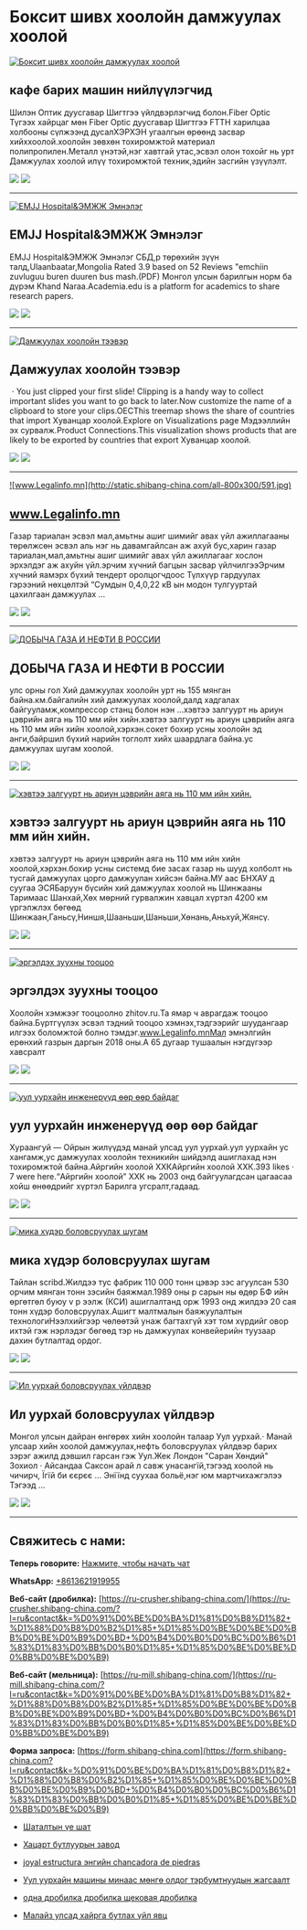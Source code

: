# Боксит шивх хоолойн дамжуулах хоолой

<a href="https://swt.shibang-china.com/?l=ru&img&k=%D0%91%D0%BE%D0%BA%D1%81%D0%B8%D1%82+%D1%88%D0%B8%D0%B2%D1%85+%D1%85%D0%BE%D0%BE%D0%BB%D0%BE%D0%B9%D0%BD+%D0%B4%D0%B0%D0%BC%D0%B6%D1%83%D1%83%D0%BB%D0%B0%D1%85+%D1%85%D0%BE%D0%BE%D0%BB%D0%BE%D0%B9" target="_blank">![Боксит шивх хоолойн дамжуулах хоолой](http://static.shibang-china.com/all-800x300/549.jpg)</a>

## кафе барих машин нийлүүлэгчид
Шилэн Оптик дуусгавар Шигтгээ үйлдвэрлэгчид болон.Fiber Optic Түгээх хайрцаг мөн Fiber Optic дуусгавар Шигтгээ FTTH харилцаа холбооны сүлжээнд дусалХЭРХЭН угаалгын өрөөнд засвар хийххоолой.хоолойн зөвхөн тохиромжтой материал полипропилен.Металл үнэтэй,нэг хавтгай утас,эсвэл олон тохойг нь урт Дамжуулах хоолой илүү тохиромжтой техник,эдийн засгийн үзүүлэлт.


<a href="https://whatsapp.shibangsoft.com/WhatsApp.php" target="_blank" title="WhatsApp">![](http://static.shibang-china.com/icon/whatsapp.png)</a> <a href="https://swt.shibang-china.com/?l=ru&icon&k=%D0%91%D0%BE%D0%BA%D1%81%D0%B8%D1%82+%D1%88%D0%B8%D0%B2%D1%85+%D1%85%D0%BE%D0%BE%D0%BB%D0%BE%D0%B9%D0%BD+%D0%B4%D0%B0%D0%BC%D0%B6%D1%83%D1%83%D0%BB%D0%B0%D1%85+%D1%85%D0%BE%D0%BE%D0%BB%D0%BE%D0%B9" target="_blank">![](http://static.shibang-china.com/icon/chat-ru.png)</a>

---

<a href="https://swt.shibang-china.com/?l=ru&img&k=%D0%91%D0%BE%D0%BA%D1%81%D0%B8%D1%82+%D1%88%D0%B8%D0%B2%D1%85+%D1%85%D0%BE%D0%BE%D0%BB%D0%BE%D0%B9%D0%BD+%D0%B4%D0%B0%D0%BC%D0%B6%D1%83%D1%83%D0%BB%D0%B0%D1%85+%D1%85%D0%BE%D0%BE%D0%BB%D0%BE%D0%B9" target="_blank">![EMJJ Hospital&amp;ЭМЖЖ Эмнэлэг](http://static.shibang-china.com/all-800x300/219.jpg)</a>

## EMJJ Hospital&amp;ЭМЖЖ Эмнэлэг
EMJJ Hospital&amp;ЭМЖЖ Эмнэлэг СБД,р төрөхийн зүүн талд,Ulaanbaatar,Mongolia Rated 3.9 based on 52 Reviews &quot;emchiin zuvluguu buren duuren bus mash.(PDF) Монгол улсын барилгын норм ба дүрэм Khand Naraa.Academia.edu is a platform for academics to share research papers.


<a href="https://whatsapp.shibangsoft.com/WhatsApp.php" target="_blank" title="WhatsApp">![](http://static.shibang-china.com/icon/whatsapp.png)</a> <a href="https://swt.shibang-china.com/?l=ru&icon&k=%D0%91%D0%BE%D0%BA%D1%81%D0%B8%D1%82+%D1%88%D0%B8%D0%B2%D1%85+%D1%85%D0%BE%D0%BE%D0%BB%D0%BE%D0%B9%D0%BD+%D0%B4%D0%B0%D0%BC%D0%B6%D1%83%D1%83%D0%BB%D0%B0%D1%85+%D1%85%D0%BE%D0%BE%D0%BB%D0%BE%D0%B9" target="_blank">![](http://static.shibang-china.com/icon/chat-ru.png)</a>

---

<a href="https://swt.shibang-china.com/?l=ru&img&k=%D0%91%D0%BE%D0%BA%D1%81%D0%B8%D1%82+%D1%88%D0%B8%D0%B2%D1%85+%D1%85%D0%BE%D0%BE%D0%BB%D0%BE%D0%B9%D0%BD+%D0%B4%D0%B0%D0%BC%D0%B6%D1%83%D1%83%D0%BB%D0%B0%D1%85+%D1%85%D0%BE%D0%BE%D0%BB%D0%BE%D0%B9" target="_blank">![Дамжуулах хоолойн тээвэр](http://static.shibang-china.com/all-800x300/1143.jpg)</a>

## Дамжуулах хоолойн тээвэр
&nbsp;&#0183;&#32;You just clipped your first slide! Clipping is a handy way to collect important slides you want to go back to later.Now customize the name of a clipboard to store your clips.OECThis treemap shows the share of countries that import Хуванцар хоолой.Explore on Visualizations page Мэдээллийн эх сурвалж.Product Connections.This visualization shows products that are likely to be exported by countries that export Хуванцар хоолой.


<a href="https://whatsapp.shibangsoft.com/WhatsApp.php" target="_blank" title="WhatsApp">![](http://static.shibang-china.com/icon/whatsapp.png)</a> <a href="https://swt.shibang-china.com/?l=ru&icon&k=%D0%91%D0%BE%D0%BA%D1%81%D0%B8%D1%82+%D1%88%D0%B8%D0%B2%D1%85+%D1%85%D0%BE%D0%BE%D0%BB%D0%BE%D0%B9%D0%BD+%D0%B4%D0%B0%D0%BC%D0%B6%D1%83%D1%83%D0%BB%D0%B0%D1%85+%D1%85%D0%BE%D0%BE%D0%BB%D0%BE%D0%B9" target="_blank">![](http://static.shibang-china.com/icon/chat-ru.png)</a>

---

<a href="https://swt.shibang-china.com/?l=ru&img&k=%D0%91%D0%BE%D0%BA%D1%81%D0%B8%D1%82+%D1%88%D0%B8%D0%B2%D1%85+%D1%85%D0%BE%D0%BE%D0%BB%D0%BE%D0%B9%D0%BD+%D0%B4%D0%B0%D0%BC%D0%B6%D1%83%D1%83%D0%BB%D0%B0%D1%85+%D1%85%D0%BE%D0%BE%D0%BB%D0%BE%D0%B9" target="_blank">![www.Legalinfo.mn](http://static.shibang-china.com/all-800x300/591.jpg)</a>

## www.Legalinfo.mn
Газар тариалан эсвэл мал,амьтны ашиг шимийг авах үйл ажиллагааны төрөлжсөн эсвэл аль нэг нь давамгайлсан аж ахуй бус,харин газар тариалан,мал,амьтны ашиг шимийг авах үйл ажиллагааг хослон эрхэлдэг аж ахуйн үйл.эрчим хүчний багцын засвар үйлчилгээЭрчим хүчний яамэрх бүхий тендерт оролцогчдоос Түлхүүр гардуулах гэрээний нөхцөлтэй “Сумдын 0,4,0,22 кВ ын модон тулгууртай цахилгаан дамжуулах …


<a href="https://whatsapp.shibangsoft.com/WhatsApp.php" target="_blank" title="WhatsApp">![](http://static.shibang-china.com/icon/whatsapp.png)</a> <a href="https://swt.shibang-china.com/?l=ru&icon&k=%D0%91%D0%BE%D0%BA%D1%81%D0%B8%D1%82+%D1%88%D0%B8%D0%B2%D1%85+%D1%85%D0%BE%D0%BE%D0%BB%D0%BE%D0%B9%D0%BD+%D0%B4%D0%B0%D0%BC%D0%B6%D1%83%D1%83%D0%BB%D0%B0%D1%85+%D1%85%D0%BE%D0%BE%D0%BB%D0%BE%D0%B9" target="_blank">![](http://static.shibang-china.com/icon/chat-ru.png)</a>

---

<a href="https://swt.shibang-china.com/?l=ru&img&k=%D0%91%D0%BE%D0%BA%D1%81%D0%B8%D1%82+%D1%88%D0%B8%D0%B2%D1%85+%D1%85%D0%BE%D0%BE%D0%BB%D0%BE%D0%B9%D0%BD+%D0%B4%D0%B0%D0%BC%D0%B6%D1%83%D1%83%D0%BB%D0%B0%D1%85+%D1%85%D0%BE%D0%BE%D0%BB%D0%BE%D0%B9" target="_blank">![ДОБЫЧА ГАЗА И НЕФТИ В РОССИИ](http://static.shibang-china.com/all-800x300/523.jpg)</a>

## ДОБЫЧА ГАЗА И НЕФТИ В РОССИИ
улс орны гол Хий дамжуулах хоолойн урт нь 155 мянган байна.км.байгалийн хий дамжуулах хоолой,далд хадгалах байгууламж,компрессор станц болон нэн …хэвтээ залгуурт нь ариун цэврийн аяга нь 110 мм ийн хийн.хэвтээ залгуурт нь ариун цэврийн аяга нь 110 мм ийн хийн хоолой,хэрхэн.сокет бохир усны хоолойн эд анги,байршил бүхий нарийн тоглолт хийх шаардлага байна.ус дамжуулах шугам хоолой.


<a href="https://whatsapp.shibangsoft.com/WhatsApp.php" target="_blank" title="WhatsApp">![](http://static.shibang-china.com/icon/whatsapp.png)</a> <a href="https://swt.shibang-china.com/?l=ru&icon&k=%D0%91%D0%BE%D0%BA%D1%81%D0%B8%D1%82+%D1%88%D0%B8%D0%B2%D1%85+%D1%85%D0%BE%D0%BE%D0%BB%D0%BE%D0%B9%D0%BD+%D0%B4%D0%B0%D0%BC%D0%B6%D1%83%D1%83%D0%BB%D0%B0%D1%85+%D1%85%D0%BE%D0%BE%D0%BB%D0%BE%D0%B9" target="_blank">![](http://static.shibang-china.com/icon/chat-ru.png)</a>

---

<a href="https://swt.shibang-china.com/?l=ru&img&k=%D0%91%D0%BE%D0%BA%D1%81%D0%B8%D1%82+%D1%88%D0%B8%D0%B2%D1%85+%D1%85%D0%BE%D0%BE%D0%BB%D0%BE%D0%B9%D0%BD+%D0%B4%D0%B0%D0%BC%D0%B6%D1%83%D1%83%D0%BB%D0%B0%D1%85+%D1%85%D0%BE%D0%BE%D0%BB%D0%BE%D0%B9" target="_blank">![хэвтээ залгуурт нь ариун цэврийн аяга нь 110 мм ийн хийн.](http://static.shibang-china.com/all-800x300/108.jpg)</a>

## хэвтээ залгуурт нь ариун цэврийн аяга нь 110 мм ийн хийн.
хэвтээ залгуурт нь ариун цэврийн аяга нь 110 мм ийн хийн хоолой,хэрхэн.бохир усны системд бие засах газар нь шууд холболт нь тусгай дамжуулах цорго дамжуулан хийсэн байна.МУ аас БНХАУ д суугаа ЭСЯБаруун бүсийн хий дамжуулах хоолой нь Шинжааны Таримаас Шанхай,Хөх мөрний гурвалжин хавцал хүртэл 4200 км үргэлжлэх бөгөөд Шинжаан,Ганьсү,Ниншя,Шааньши,Шаньши,Хөнань,Аньхуй,Жянсү.


<a href="https://whatsapp.shibangsoft.com/WhatsApp.php" target="_blank" title="WhatsApp">![](http://static.shibang-china.com/icon/whatsapp.png)</a> <a href="https://swt.shibang-china.com/?l=ru&icon&k=%D0%91%D0%BE%D0%BA%D1%81%D0%B8%D1%82+%D1%88%D0%B8%D0%B2%D1%85+%D1%85%D0%BE%D0%BE%D0%BB%D0%BE%D0%B9%D0%BD+%D0%B4%D0%B0%D0%BC%D0%B6%D1%83%D1%83%D0%BB%D0%B0%D1%85+%D1%85%D0%BE%D0%BE%D0%BB%D0%BE%D0%B9" target="_blank">![](http://static.shibang-china.com/icon/chat-ru.png)</a>

---

<a href="https://swt.shibang-china.com/?l=ru&img&k=%D0%91%D0%BE%D0%BA%D1%81%D0%B8%D1%82+%D1%88%D0%B8%D0%B2%D1%85+%D1%85%D0%BE%D0%BE%D0%BB%D0%BE%D0%B9%D0%BD+%D0%B4%D0%B0%D0%BC%D0%B6%D1%83%D1%83%D0%BB%D0%B0%D1%85+%D1%85%D0%BE%D0%BE%D0%BB%D0%BE%D0%B9" target="_blank">![эргэлдэх зуухны тооцоо](http://static.shibang-china.com/all-800x300/1143.jpg)</a>

## эргэлдэх зуухны тооцоо
Хоолойн хэмжээг тооцоолно zhitov.ru.Та ямар ч аврагдаж тооцоо байна.Бүртгүүлэх эсвэл тэдний тооцоо хэмнэх,тэдгээрийг шуудангаар илгээх боломжтой болно тэмдэг.www.Legalinfo.mnМал эмнэлгийн ерөнхий газрын даргын 2018 оны.А 65 дугаар тушаалын нэгдүгээр хавсралт


<a href="https://whatsapp.shibangsoft.com/WhatsApp.php" target="_blank" title="WhatsApp">![](http://static.shibang-china.com/icon/whatsapp.png)</a> <a href="https://swt.shibang-china.com/?l=ru&icon&k=%D0%91%D0%BE%D0%BA%D1%81%D0%B8%D1%82+%D1%88%D0%B8%D0%B2%D1%85+%D1%85%D0%BE%D0%BE%D0%BB%D0%BE%D0%B9%D0%BD+%D0%B4%D0%B0%D0%BC%D0%B6%D1%83%D1%83%D0%BB%D0%B0%D1%85+%D1%85%D0%BE%D0%BE%D0%BB%D0%BE%D0%B9" target="_blank">![](http://static.shibang-china.com/icon/chat-ru.png)</a>

---

<a href="https://swt.shibang-china.com/?l=ru&img&k=%D0%91%D0%BE%D0%BA%D1%81%D0%B8%D1%82+%D1%88%D0%B8%D0%B2%D1%85+%D1%85%D0%BE%D0%BE%D0%BB%D0%BE%D0%B9%D0%BD+%D0%B4%D0%B0%D0%BC%D0%B6%D1%83%D1%83%D0%BB%D0%B0%D1%85+%D1%85%D0%BE%D0%BE%D0%BB%D0%BE%D0%B9" target="_blank">![уул уурхайн инженерүүд өөр өөр байдаг](http://static.shibang-china.com/all-800x300/696.jpg)</a>

## уул уурхайн инженерүүд өөр өөр байдаг
Хураангуй — Ойрын жилүүдэд манай улсад уул уурхай.уул уурхайн ус хангамж,ус дамжуулах хоолойн техникийн шийдэлд ашиглахад нэн тохиромжтой байна.Айргийн хоолой ХХКАйргийн хоолой ХХК.393 likes &#183; 7 were here.“Айргийн хоолой” ХХК нь 2003 онд байгуулагдсан цагаасаа хойш өнөөдрийг хүртэл Барилга угсралт,гадаад.


<a href="https://whatsapp.shibangsoft.com/WhatsApp.php" target="_blank" title="WhatsApp">![](http://static.shibang-china.com/icon/whatsapp.png)</a> <a href="https://swt.shibang-china.com/?l=ru&icon&k=%D0%91%D0%BE%D0%BA%D1%81%D0%B8%D1%82+%D1%88%D0%B8%D0%B2%D1%85+%D1%85%D0%BE%D0%BE%D0%BB%D0%BE%D0%B9%D0%BD+%D0%B4%D0%B0%D0%BC%D0%B6%D1%83%D1%83%D0%BB%D0%B0%D1%85+%D1%85%D0%BE%D0%BE%D0%BB%D0%BE%D0%B9" target="_blank">![](http://static.shibang-china.com/icon/chat-ru.png)</a>

---

<a href="https://swt.shibang-china.com/?l=ru&img&k=%D0%91%D0%BE%D0%BA%D1%81%D0%B8%D1%82+%D1%88%D0%B8%D0%B2%D1%85+%D1%85%D0%BE%D0%BE%D0%BB%D0%BE%D0%B9%D0%BD+%D0%B4%D0%B0%D0%BC%D0%B6%D1%83%D1%83%D0%BB%D0%B0%D1%85+%D1%85%D0%BE%D0%BE%D0%BB%D0%BE%D0%B9" target="_blank">![мика хүдэр боловсруулах шугам](http://static.shibang-china.com/all-800x300/677.jpg)</a>

## мика хүдэр боловсруулах шугам
Тайлан scribd.Жилдээ тус фабрик 110 000 тонн цэвэр зэс агуулсан 530 орчим мянган тонн зэсийн баяжмал.1989 оны р сарын ны өдөр БФ ийн өргөтгөл буюу v р ээлж (КСИ) ашиглалтанд орж 1993 онд жилдээ 20 сая тонн хүдэр боловсруулах.Ашигт малтмалын баяжуулалтын технологиНээлхийгээр чөлөөтэй унаж багтахгүй хэт том хүрдийг овор ихтэй гэж нэрлэдэг бөгөөд тэр нь дамжуулах конвейерийн туузаар дахин бутлалтад ордог.


<a href="https://whatsapp.shibangsoft.com/WhatsApp.php" target="_blank" title="WhatsApp">![](http://static.shibang-china.com/icon/whatsapp.png)</a> <a href="https://swt.shibang-china.com/?l=ru&icon&k=%D0%91%D0%BE%D0%BA%D1%81%D0%B8%D1%82+%D1%88%D0%B8%D0%B2%D1%85+%D1%85%D0%BE%D0%BE%D0%BB%D0%BE%D0%B9%D0%BD+%D0%B4%D0%B0%D0%BC%D0%B6%D1%83%D1%83%D0%BB%D0%B0%D1%85+%D1%85%D0%BE%D0%BE%D0%BB%D0%BE%D0%B9" target="_blank">![](http://static.shibang-china.com/icon/chat-ru.png)</a>

---

<a href="https://swt.shibang-china.com/?l=ru&img&k=%D0%91%D0%BE%D0%BA%D1%81%D0%B8%D1%82+%D1%88%D0%B8%D0%B2%D1%85+%D1%85%D0%BE%D0%BE%D0%BB%D0%BE%D0%B9%D0%BD+%D0%B4%D0%B0%D0%BC%D0%B6%D1%83%D1%83%D0%BB%D0%B0%D1%85+%D1%85%D0%BE%D0%BE%D0%BB%D0%BE%D0%B9" target="_blank">![Ил уурхай боловсруулах үйлдвэр](http://static.shibang-china.com/all-800x300/1263.jpg)</a>

## Ил уурхай боловсруулах үйлдвэр
Монгол улсын дайран өнгөрөх хийн хоолойн талаар Уул уурхай.&#183; Манай улсаар хийн хоолой дамжуулах,нефть боловсруулах үйлдвэр барих зэрэг ажилд дэвшил гарсан гэж Уул.Жек Лондон &quot;Саран Хөндий&quot; Зохиол&nbsp;&#0183;&#32;Айсандаа Саксон арай л савж унасангїй,тэгээд хоолой нь чичирч, Їгїй би єєрєє … Энїїнд суухаа больё,нэг юм мартчихажгэлээ Тэгээд …


<a href="https://whatsapp.shibangsoft.com/WhatsApp.php" target="_blank" title="WhatsApp">![](http://static.shibang-china.com/icon/whatsapp.png)</a> <a href="https://swt.shibang-china.com/?l=ru&icon&k=%D0%91%D0%BE%D0%BA%D1%81%D0%B8%D1%82+%D1%88%D0%B8%D0%B2%D1%85+%D1%85%D0%BE%D0%BE%D0%BB%D0%BE%D0%B9%D0%BD+%D0%B4%D0%B0%D0%BC%D0%B6%D1%83%D1%83%D0%BB%D0%B0%D1%85+%D1%85%D0%BE%D0%BE%D0%BB%D0%BE%D0%B9" target="_blank">![](http://static.shibang-china.com/icon/chat-ru.png)</a>

---
## Свяжитесь с нами:

**Теперь говорите:** [Нажмите, чтобы начать чат](https://swt.shibang-china.com?l=ru&contact&k=%D0%91%D0%BE%D0%BA%D1%81%D0%B8%D1%82+%D1%88%D0%B8%D0%B2%D1%85+%D1%85%D0%BE%D0%BE%D0%BB%D0%BE%D0%B9%D0%BD+%D0%B4%D0%B0%D0%BC%D0%B6%D1%83%D1%83%D0%BB%D0%B0%D1%85+%D1%85%D0%BE%D0%BE%D0%BB%D0%BE%D0%B9)

**WhatsApp:**  [+8613621919955](https://whatsapp.shibangsoft.com/WhatsApp.php)

**Веб-сайт (дробилка):** [https://ru-crusher.shibang-china.com/](https://ru-crusher.shibang-china.com/?l=ru&contact&k=%D0%91%D0%BE%D0%BA%D1%81%D0%B8%D1%82+%D1%88%D0%B8%D0%B2%D1%85+%D1%85%D0%BE%D0%BE%D0%BB%D0%BE%D0%B9%D0%BD+%D0%B4%D0%B0%D0%BC%D0%B6%D1%83%D1%83%D0%BB%D0%B0%D1%85+%D1%85%D0%BE%D0%BE%D0%BB%D0%BE%D0%B9)

**Веб-сайт (мельница):** [https://ru-mill.shibang-china.com/](https://ru-mill.shibang-china.com/?l=ru&contact&k=%D0%91%D0%BE%D0%BA%D1%81%D0%B8%D1%82+%D1%88%D0%B8%D0%B2%D1%85+%D1%85%D0%BE%D0%BE%D0%BB%D0%BE%D0%B9%D0%BD+%D0%B4%D0%B0%D0%BC%D0%B6%D1%83%D1%83%D0%BB%D0%B0%D1%85+%D1%85%D0%BE%D0%BE%D0%BB%D0%BE%D0%B9)

**Форма запроса:** [https://form.shibang-china.com](https://form.shibang-china.com?l=ru&contact&k=%D0%91%D0%BE%D0%BA%D1%81%D0%B8%D1%82+%D1%88%D0%B8%D0%B2%D1%85+%D1%85%D0%BE%D0%BE%D0%BB%D0%BE%D0%B9%D0%BD+%D0%B4%D0%B0%D0%BC%D0%B6%D1%83%D1%83%D0%BB%D0%B0%D1%85+%D1%85%D0%BE%D0%BE%D0%BB%D0%BE%D0%B9)

* [Шаталтын үе шат](../127/%D0%A8%D0%B0%D1%82%D0%B0%D0%BB%D1%82%D1%8B%D0%BD%20%D2%AF%D0%B5%20%D1%88%D0%B0%D1%82.md)

* [Хацарт бутлуурын завод](../129/%D0%A5%D0%B0%D1%86%D0%B0%D1%80%D1%82%20%D0%B1%D1%83%D1%82%D0%BB%D1%83%D1%83%D1%80%D1%8B%D0%BD%20%D0%B7%D0%B0%D0%B2%D0%BE%D0%B4.md)

* [joyal estructura энгийн chancadora de piedras](../127/joyal%20estructura%20%D1%8D%D0%BD%D0%B3%D0%B8%D0%B9%D0%BD%20chancadora%20de%20piedras.md)

* [Уул уурхайн машины минаас мөнгө олдог тэрбумтнуудын жагсаалт](../126/%D0%A3%D1%83%D0%BB%20%D1%83%D1%83%D1%80%D1%85%D0%B0%D0%B9%D0%BD%20%D0%BC%D0%B0%D1%88%D0%B8%D0%BD%D1%8B%20%D0%BC%D0%B8%D0%BD%D0%B0%D0%B0%D1%81%20%D0%BC%D3%A9%D0%BD%D0%B3%D3%A9%20%D0%BE%D0%BB%D0%B4%D0%BE%D0%B3%20%D1%82%D1%8D%D1%80%D0%B1%D1%83%D0%BC%D1%82%D0%BD%D1%83%D1%83%D0%B4%D1%8B%D0%BD%20%D0%B6%D0%B0%D0%B3%D1%81%D0%B0%D0%B0%D0%BB%D1%82.md)

* [одна дробилка дробилка щековая дробилка](../130/%D0%BE%D0%B4%D0%BD%D0%B0%20%D0%B4%D1%80%D0%BE%D0%B1%D0%B8%D0%BB%D0%BA%D0%B0%20%D0%B4%D1%80%D0%BE%D0%B1%D0%B8%D0%BB%D0%BA%D0%B0%20%D1%89%D0%B5%D0%BA%D0%BE%D0%B2%D0%B0%D1%8F%20%D0%B4%D1%80%D0%BE%D0%B1%D0%B8%D0%BB%D0%BA%D0%B0.md)

* [Малайз улсад хайрга бутлах үйл явц](../129/%D0%9C%D0%B0%D0%BB%D0%B0%D0%B9%D0%B7%20%D1%83%D0%BB%D1%81%D0%B0%D0%B4%20%D1%85%D0%B0%D0%B9%D1%80%D0%B3%D0%B0%20%D0%B1%D1%83%D1%82%D0%BB%D0%B0%D1%85%20%D2%AF%D0%B9%D0%BB%20%D1%8F%D0%B2%D1%86.md)
